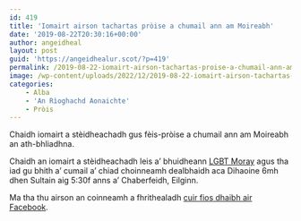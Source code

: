 ```yaml
---
id: 419
title: 'Iomairt airson tachartas pròise a chumail ann am Moireabh'
date: '2019-08-22T20:30:16+00:00'
author: angeidheal
layout: post
guid: 'https://angeidhealur.scot/?p=419'
permalink: /2019-08-22-iomairt-airson-tachartas-proise-a-chumail-ann-am-moireabh/
image: /wp-content/uploads/2022/12/2019-08-22-iomairt-airson-tachartas-proise-a-chumail-ann-am-moireabh.webp
categories:
    - Alba
    - 'An Rìoghachd Aonaichte'
    - Pròis
---
```


Chaidh iomairt a stèidheachadh gus fèis-pròise a chumail ann am Moireabh an ath-bhliadhna.

Chaidh an iomairt a stèidheachadh leis a’ bhuidheann [LGBT Moray](https://www.facebook.com/lgbt.moray/) agus tha iad gu bhith a’ cumail a’ chiad choinneamh dealbhaidh aca Dihaoine 6mh dhen Sultain aig 5:30f anns a’ Chaberfeidh, Eilginn.

Ma tha thu airson an coinneamh a fhrithealadh [cuir fios dhaibh air Facebook](https://www.facebook.com/events/351088392509215/?ti=icl).